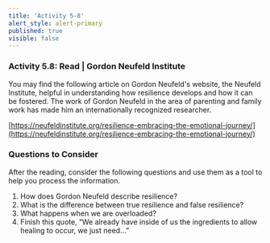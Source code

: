 ```yaml
---
title: 'Activity 5-8'
alert_style: alert-primary
published: true
visible: false
---
```


### Activity 5.8: Read | Gordon Neufeld Institute

You may find the following article on Gordon Neufeld's website, the Neufeld Institute, helpful in understanding how resilience develops and how it can be fostered. The work of Gordon Neufeld in the area of parenting and family work has made him an internationally recognized researcher.

[https://neufeldinstitute.org/resilience-embracing-the-emotional-journey/](https://neufeldinstitute.org/resilience-embracing-the-emotional-journey/)

### Questions to Consider

After the reading, consider the following questions and use them as a tool to help you process the information.

1. How does Gordon Neufeld describe resilience?
2. What is the difference between true resilience and false resilience?
3. What happens when we are overloaded?
4. Finish this quote, “We already have inside of us the ingredients to allow healing to occur, we just need…”

<!--
After the reading, consider the following questions and use the tool to save your notes. It is important to note that closing this active browser will not save your responses, so you will need to save/download your document before closing it.

[h5p id="494"]
-->
